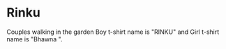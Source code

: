# Rinku
Couples walking in the garden Boy t-shirt name is "RINKU" and Girl t-shirt name is "Bhawna ".
